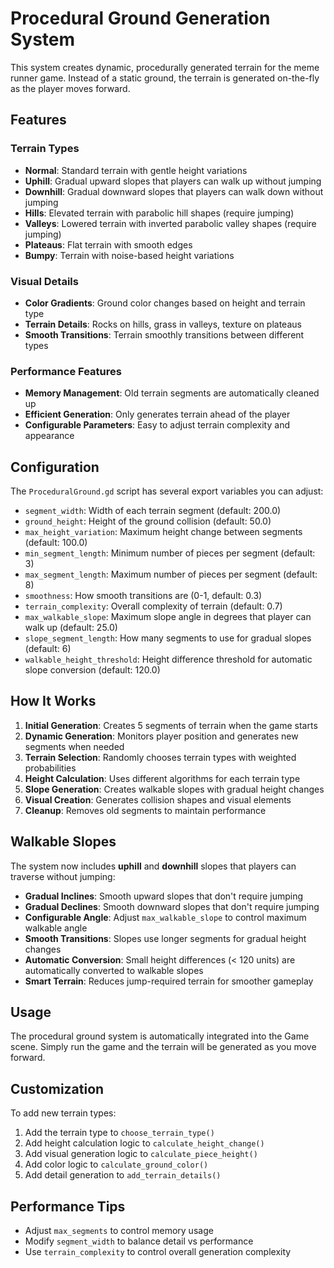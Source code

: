 # Procedural Ground Generation System

This system creates dynamic, procedurally generated terrain for the meme runner game. Instead of a static ground, the terrain is generated on-the-fly as the player moves forward.

## Features

### Terrain Types
- **Normal**: Standard terrain with gentle height variations
- **Uphill**: Gradual upward slopes that players can walk up without jumping
- **Downhill**: Gradual downward slopes that players can walk down without jumping
- **Hills**: Elevated terrain with parabolic hill shapes (require jumping)
- **Valleys**: Lowered terrain with inverted parabolic valley shapes (require jumping)
- **Plateaus**: Flat terrain with smooth edges
- **Bumpy**: Terrain with noise-based height variations

### Visual Details
- **Color Gradients**: Ground color changes based on height and terrain type
- **Terrain Details**: Rocks on hills, grass in valleys, texture on plateaus
- **Smooth Transitions**: Terrain smoothly transitions between different types

### Performance Features
- **Memory Management**: Old terrain segments are automatically cleaned up
- **Efficient Generation**: Only generates terrain ahead of the player
- **Configurable Parameters**: Easy to adjust terrain complexity and appearance

## Configuration

The `ProceduralGround.gd` script has several export variables you can adjust:

- `segment_width`: Width of each terrain segment (default: 200.0)
- `ground_height`: Height of the ground collision (default: 50.0)
- `max_height_variation`: Maximum height change between segments (default: 100.0)
- `min_segment_length`: Minimum number of pieces per segment (default: 3)
- `max_segment_length`: Maximum number of pieces per segment (default: 8)
- `smoothness`: How smooth transitions are (0-1, default: 0.3)
- `terrain_complexity`: Overall complexity of terrain (default: 0.7)
- `max_walkable_slope`: Maximum slope angle in degrees that player can walk up (default: 25.0)
- `slope_segment_length`: How many segments to use for gradual slopes (default: 6)
- `walkable_height_threshold`: Height difference threshold for automatic slope conversion (default: 120.0)

## How It Works

1. **Initial Generation**: Creates 5 segments of terrain when the game starts
2. **Dynamic Generation**: Monitors player position and generates new segments when needed
3. **Terrain Selection**: Randomly chooses terrain types with weighted probabilities
4. **Height Calculation**: Uses different algorithms for each terrain type
5. **Slope Generation**: Creates walkable slopes with gradual height changes
6. **Visual Creation**: Generates collision shapes and visual elements
7. **Cleanup**: Removes old segments to maintain performance

## Walkable Slopes

The system now includes **uphill** and **downhill** slopes that players can traverse without jumping:
- **Gradual Inclines**: Smooth upward slopes that don't require jumping
- **Gradual Declines**: Smooth downward slopes that don't require jumping
- **Configurable Angle**: Adjust `max_walkable_slope` to control maximum walkable angle
- **Smooth Transitions**: Slopes use longer segments for gradual height changes
- **Automatic Conversion**: Small height differences (< 120 units) are automatically converted to walkable slopes
- **Smart Terrain**: Reduces jump-required terrain for smoother gameplay

## Usage

The procedural ground system is automatically integrated into the Game scene. Simply run the game and the terrain will be generated as you move forward.

## Customization

To add new terrain types:
1. Add the terrain type to `choose_terrain_type()`
2. Add height calculation logic to `calculate_height_change()`
3. Add visual generation logic to `calculate_piece_height()`
4. Add color logic to `calculate_ground_color()`
5. Add detail generation to `add_terrain_details()`

## Performance Tips

- Adjust `max_segments` to control memory usage
- Modify `segment_width` to balance detail vs performance
- Use `terrain_complexity` to control overall generation complexity 